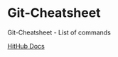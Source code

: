 # Git-Cheatsheet
Git-Cheatsheet - List of commands 

[HitHub Docs](https://docs.github.com/en/github)
